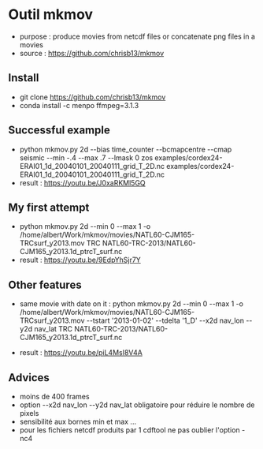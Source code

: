 # Outil mkmov #

* purpose : produce movies from netcdf files or concatenate png files in a movies
* source :  https://github.com/chrisb13/mkmov

## Install ##

* git clone https://github.com/chrisb13/mkmov
* conda install -c menpo ffmpeg=3.1.3

## Successful example ##

* python mkmov.py 2d --bias  time_counter --bcmapcentre --cmap seismic --min -.4 --max .7  --lmask 0 zos examples/cordex24-ERAI01_1d_20040101_20040111_grid_T_2D.nc examples/cordex24-ERAI01_1d_20040101_20040111_grid_T_2D.nc
* result : https://youtu.be/J0xaRKMl5GQ

## My first attempt ##

* python mkmov.py 2d  --min 0 --max 1 -o /home/albert/Work/mkmov/movies/NATL60-CJM165-TRCsurf_y2013.mov TRC NATL60-TRC-2013/NATL60-CJM165_y2013.1d_ptrcT_surf.nc
* result : https://youtu.be/9EdpYhSjr7Y

## Other features ##

* same movie with date on it : python mkmov.py 2d  --min 0 --max 1 -o /home/albert/Work/mkmov/movies/NATL60-CJM165-TRCsurf_y2013.mov --tstart '2013-01-02' --tdelta '1_D' --x2d nav_lon --y2d nav_lat TRC NATL60-TRC-2013/NATL60-CJM165_y2013.1d_ptrcT_surf.nc

* result : https://youtu.be/piL4MsI8V4A

## Advices ##

* moins de 400 frames
* option --x2d nav_lon --y2d nav_lat obligatoire pour réduire le nombre de pixels
* sensibilité aux bornes min et max ...
* pour les fichiers netcdf produits par 1 cdftool ne pas oublier l'option -nc4


